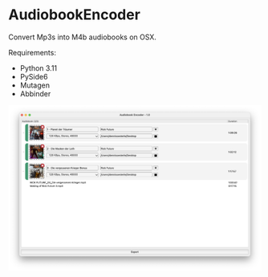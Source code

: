 # AudiobookEncoder
Convert Mp3s into M4b audiobooks on OSX.

Requirements:
* Python 3.11
* PySide6
* Mutagen
* Abbinder

![AudiobookEncoder Screenshot](audiobookEncoder_screenshot.png)
